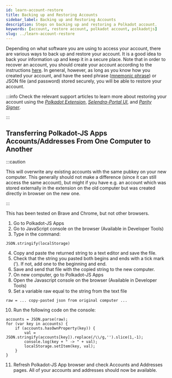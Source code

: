 ```yaml
---
id: learn-account-restore
title: Backing up and Restoring Accounts
sidebar_label: Backing up and Restoring Accounts
description: Steps on backing up and restoring a Polkadot account.
keywords: [account, restore account, polkadot account, polkadotjs]
slug: ../learn-account-restore
---
```


Depending on what software you are using to access your account, there are various ways to back up
and restore your account. It is a good idea to back your information up and keep it in a secure
place. Note that in order to recover an account, you should create your account according to the
instructions [here](learn-account-generation.md). In general, however, as long as you know how you
created your account, and have the seed phrase ([mnemonic phrase](learn-accounts#portability)) or
JSON file (and password) stored securely, you will be able to restore your account.

:::info Check the relevant support articles to learn more about restoring your account using the
[_Polkadot Extension_](https://support.polkadot.network/support/solutions/articles/65000169952-how-to-restore-your-account-in-the-polkadot-extension),
[_Selendra-Portal UI_](https://support.polkadot.network/support/solutions/articles/65000180110-how-to-restore-your-account-in-polkadot-js-ui),
and
[_Parity Signer_](https://support.polkadot.network/support/solutions/articles/65000167901-how-to-restore-an-account-in-parity-signer).

:::

## Transferring Polkadot-JS Apps Accounts/Addresses From One Computer to Another

:::caution

This will overwrite any existing accounts with the same pubkey on your new computer. This generally
should not make a difference (since it can still access the same account), but might if you have
e.g. an account which was stored externally in the extension on the old computer but was created
directly in browser on the new one.

:::

This has been tested on Brave and Chrome, but not other browsers.

1. Go to Polkadot-JS Apps
2. Go to JavaScript console on the browser (Available in Developer Tools)
3. Type in the command:

```
JSON.stringify(localStorage)
```

4. Copy and paste the returned string to a text editor and save the file.
5. Check that the string you pasted both begins and ends with a tick mark ('). If not, add one to
   the beginning and end.
6. Save and send that file with the copied string to the new computer.
7. On new computer, go to Polkadot-JS Apps
8. Open the Javascript console on the browser (Available in Developer Tools)
9. Set a variable raw equal to the string from the text file

```
raw = ... copy-pasted json from original computer ...
```

10. Run the following code on the console:

```
accounts = JSON.parse(raw);
for (var key in accounts) {
    if (accounts.hasOwnProperty(key)) {
        val = JSON.stringify(accounts[key]).replace(/\\/g,'').slice(1,-1);
        console.log(key + " -> " + val);
        localStorage.setItem(key, val);
    }
}
```

11. Refresh Polkadot-JS App browser and check Accounts and Addresses pages. All of your accounts and
    addresses should now be available.
